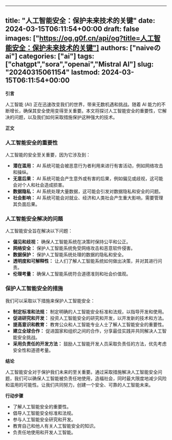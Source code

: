 
---
title: "人工智能安全：保护未来技术的关键"
date: 2024-03-15T06:11:54+00:00
draft: false
images: ["https://og.g0f.cn/api/og?title=人工智能安全：保护未来技术的关键"]
authors: ["naiveのai"]
categories: ["ai"]
tags: ["chatgpt","sora","openai","Mistral AI"]
slug: "20240315061154"
lastmod: 2024-03-15T06:11:54+00:00
---
**引言**

人工智能 (AI) 正在迅速改变我们的世界，带来无数机遇和挑战。随着 AI 能力的不断增长，确保其安全使用变得至关重要。本文将探讨人工智能安全的重要性，它解决的问题，以及我们如何采取措施保护这种强大的技术。

**正文**

### 人工智能安全的重要性

人工智能的安全至关重要，因为它涉及到：

- **潜在滥用：** AI 系统可能会被恶意行为者利用来进行有害活动，例如网络攻击和操纵。
- **无意后果：** AI 系统可能会产生意外或有害的后果，例如偏见或歧视，这可能会对个人和社会造成损害。
- **数据隐私：** AI 系统处理大量数据，这可能会引发对数据隐私和安全的问题。
- **社会影响：** AI 系统可能会对就业、经济和人类社会产生重大影响，需要管理其负面后果。

### 人工智能安全解决的问题

人工智能安全旨在解决以下问题：

- **偏见和歧视：** 确保人工智能系统在决策时保持公平和公正。
- **网络安全：** 保护人工智能系统免受网络攻击和恶意软件侵害。
- **数据保护：** 保护人工智能系统处理的数据的隐私和安全。
- **透明度和可解释性：** 让人们了解人工智能系统如何做出决策，并对其进行问责。
- **伦理考量：** 确保人工智能系统符合道德准则和社会价值观。

### 保护人工智能安全的措施

我们可以采取以下措施来保护人工智能安全：

- **制定标准和法规：** 制定明确的人工智能安全标准和法规，以指导开发和使用。
- **促进研究和开发：** 投资人工智能安全的研究和开发，以开发新的技术和方法。
- **提高意识和教育：** 教育公众和人工智能专业人士了解人工智能安全的重要性。
- **建立全球合作：** 促进国家和组织之间的合作，分享最佳实践并共同解决人工智能安全挑战。
- **采用负责任的开发方法：** 鼓励人工智能开发人员采取负责任的方法，优先考虑安全性和道德考量。

**结论**

人工智能安全对于保护我们未来的至关重要。通过采取措施解决人工智能安全问题，我们可以确保人工智能被负责任地使用，造福社会，同时最大限度地减少风险和滥用的可能性。让我们共同努力，创建一个安全、可靠的人工智能未来。

**行动步骤**

- 了解人工智能安全的重要性。
- 倡导人工智能安全标准和法规。
- 参与人工智能安全研究和开发。
- 教育自己和他人有关人工智能安全的知识。
- 负责任地使用和开发人工智能。